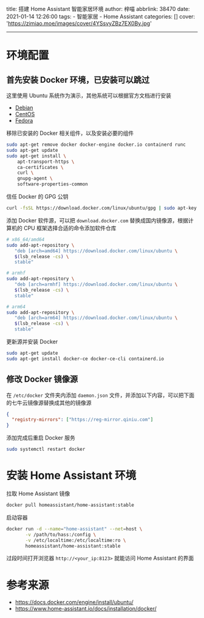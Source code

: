 title: 搭建 Home Assistant 智能家居环境
author: 梓喵
abbrlink: 38470
date: 2021-01-14 12:26:00
tags:
    - 智能家居
    - Home Assistant
categories: []
cover: 'https://zimiao.moe/images/cover/4YSsvyZBz7EX0By.jpg'

---

# 环境配置

## 首先安装 Docker 环境，已安装可以跳过

这里使用 Ubuntu 系统作为演示，其他系统可以根据官方文档进行安装

- [Debian](https://docs.docker.com/engine/install/debian/)
- [CentOS](https://docs.docker.com/engine/install/centos/)
- [Fedora](https://docs.docker.com/engine/install/fedora/)

移除已安装的 Docker 相关组件，以及安装必要的组件

```bash
sudo apt-get remove docker docker-engine docker.io containerd runc
sudo apt-get update
sudo apt-get install \
    apt-transport-https \
    ca-certificates \
    curl \
    gnupg-agent \
    software-properties-common
```

信任 Docker 的 GPG 公钥

```bash
curl -fsSL https://download.docker.com/linux/ubuntu/gpg | sudo apt-key add -
```

添加 Docker 软件源，可以把 `download.docker.com` 替换成国内镜像源，根据计算机的 CPU 框架选择合适的命令添加软件仓库

```bash
# x86_64/amd64
sudo add-apt-repository \
   "deb [arch=amd64] https://download.docker.com/linux/ubuntu \
   $(lsb_release -cs) \
   stable"

# armhf
sudo add-apt-repository \
   "deb [arch=armhf] https://download.docker.com/linux/ubuntu \
   $(lsb_release -cs) \
   stable"

# arm64
sudo add-apt-repository \
   "deb [arch=arm64] https://download.docker.com/linux/ubuntu \
   $(lsb_release -cs) \
   stable"
```

更新源并安装 Docker

```bash
sudo apt-get update
sudo apt-get install docker-ce docker-ce-cli containerd.io
```

## 修改 Docker 镜像源

在 `/etc/docker` 文件夹内添加 `daemon.json` 文件，并添加以下内容，可以把下面的七牛云镜像源替换成其他的镜像源

```json
{
  "registry-mirrors": ["https://reg-mirror.qiniu.com"]
}
```

添加完成后重启 Docker 服务

```bash
sudo systemctl restart docker
```

# 安装 Home Assistant 环境

拉取 Home Assistant 镜像

```bash
docker pull homeassistant/home-assistant:stable
```

启动容器

```bash
docker run -d --name="home-assistant" --net=host \
       -v /path/to/hass:/config \
       -v /etc/localtime:/etc/localtime:ro \
       homeassistant/home-assistant:stable
```

过段时间打开浏览器 `http://<your_ip:8123>` 就能访问 Home Assistant 的界面

# 参考来源

- <https://docs.docker.com/engine/install/ubuntu/>
- <https://www.home-assistant.io/docs/installation/docker/>
